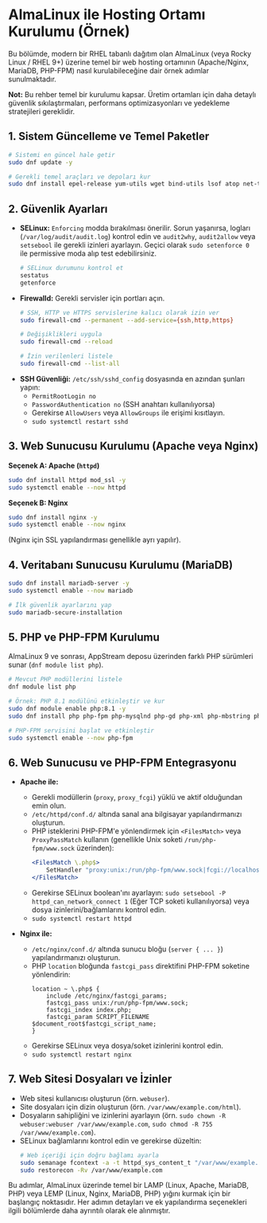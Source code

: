 # AlmaLinux ile Hosting Ortamı Kurulumu (Örnek)

Bu bölümde, modern bir RHEL tabanlı dağıtım olan AlmaLinux (veya Rocky Linux / RHEL 9+) üzerine temel bir web hosting ortamının (Apache/Nginx, MariaDB, PHP-FPM) nasıl kurulabileceğine dair örnek adımlar sunulmaktadır.

**Not:** Bu rehber temel bir kurulumu kapsar. Üretim ortamları için daha detaylı güvenlik sıkılaştırmaları, performans optimizasyonları ve yedekleme stratejileri gereklidir.

## 1. Sistem Güncelleme ve Temel Paketler

```bash
# Sistemi en güncel hale getir
sudo dnf update -y

# Gerekli temel araçları ve depoları kur
sudo dnf install epel-release yum-utils wget bind-utils lsof atop net-tools policycoreutils-python-utils -y 
```

## 2. Güvenlik Ayarları

*   **SELinux:** `Enforcing` modda bırakılması önerilir. Sorun yaşanırsa, logları (`/var/log/audit/audit.log`) kontrol edin ve `audit2why`, `audit2allow` veya `setsebool` ile gerekli izinleri ayarlayın. Geçici olarak `sudo setenforce 0` ile permissive moda alıp test edebilirsiniz.
    ```bash
    # SELinux durumunu kontrol et
    sestatus
    getenforce
    ```
*   **Firewalld:** Gerekli servisler için portları açın.
    ```bash
    # SSH, HTTP ve HTTPS servislerine kalıcı olarak izin ver
    sudo firewall-cmd --permanent --add-service={ssh,http,https}

    # Değişiklikleri uygula
    sudo firewall-cmd --reload

    # İzin verilenleri listele
    sudo firewall-cmd --list-all
    ```
*   **SSH Güvenliği:** `/etc/ssh/sshd_config` dosyasında en azından şunları yapın:
    *   `PermitRootLogin no`
    *   `PasswordAuthentication no` (SSH anahtarı kullanılıyorsa)
    *   Gerekirse `AllowUsers` veya `AllowGroups` ile erişimi kısıtlayın.
    *   `sudo systemctl restart sshd`

## 3. Web Sunucusu Kurulumu (Apache veya Nginx)

**Seçenek A: Apache (`httpd`)**
```bash
sudo dnf install httpd mod_ssl -y
sudo systemctl enable --now httpd 
```

**Seçenek B: Nginx**
```bash
sudo dnf install nginx -y
sudo systemctl enable --now nginx
```
(Nginx için SSL yapılandırması genellikle ayrı yapılır).

## 4. Veritabanı Sunucusu Kurulumu (MariaDB)

```bash
sudo dnf install mariadb-server -y
sudo systemctl enable --now mariadb

# İlk güvenlik ayarlarını yap
sudo mariadb-secure-installation
```

## 5. PHP ve PHP-FPM Kurulumu

AlmaLinux 9 ve sonrası, AppStream deposu üzerinden farklı PHP sürümleri sunar (`dnf module list php`).

```bash
# Mevcut PHP modüllerini listele
dnf module list php

# Örnek: PHP 8.1 modülünü etkinleştir ve kur
sudo dnf module enable php:8.1 -y 
sudo dnf install php php-fpm php-mysqlnd php-gd php-xml php-mbstring php-intl php-opcache -y

# PHP-FPM servisini başlat ve etkinleştir
sudo systemctl enable --now php-fpm
```

## 6. Web Sunucusu ve PHP-FPM Entegrasyonu

*   **Apache ile:**
    *   Gerekli modüllerin (`proxy`, `proxy_fcgi`) yüklü ve aktif olduğundan emin olun.
    *   `/etc/httpd/conf.d/` altında sanal ana bilgisayar yapılandırmanızı oluşturun.
    *   PHP isteklerini PHP-FPM'e yönlendirmek için `<FilesMatch>` veya `ProxyPassMatch` kullanın (genellikle Unix soketi `/run/php-fpm/www.sock` üzerinden):
        ```apache
        <FilesMatch \.php$>
            SetHandler "proxy:unix:/run/php-fpm/www.sock|fcgi://localhost/"
        </FilesMatch>
        ```
    *   Gerekirse SELinux boolean'ını ayarlayın: `sudo setsebool -P httpd_can_network_connect 1` (Eğer TCP soketi kullanılıyorsa) veya dosya izinlerini/bağlamlarını kontrol edin.
    *   `sudo systemctl restart httpd`

*   **Nginx ile:**
    *   `/etc/nginx/conf.d/` altında sunucu bloğu (`server { ... }`) yapılandırmanızı oluşturun.
    *   PHP `location` bloğunda `fastcgi_pass` direktifini PHP-FPM soketine yönlendirin:
        ```nginx
        location ~ \.php$ {
            include /etc/nginx/fastcgi_params; 
            fastcgi_pass unix:/run/php-fpm/www.sock;
            fastcgi_index index.php;
            fastcgi_param SCRIPT_FILENAME $document_root$fastcgi_script_name;
        }
        ```
    *   Gerekirse SELinux veya dosya/soket izinlerini kontrol edin.
    *   `sudo systemctl restart nginx`

## 7. Web Sitesi Dosyaları ve İzinler

*   Web sitesi kullanıcısı oluşturun (örn. `webuser`).
*   Site dosyaları için dizin oluşturun (örn. `/var/www/example.com/html`).
*   Dosyaların sahipliğini ve izinlerini ayarlayın (örn. `sudo chown -R webuser:webuser /var/www/example.com`, `sudo chmod -R 755 /var/www/example.com`).
*   SELinux bağlamlarını kontrol edin ve gerekirse düzeltin:
    ```bash
    # Web içeriği için doğru bağlamı ayarla
    sudo semanage fcontext -a -t httpd_sys_content_t "/var/www/example.com(/.*)?"
    sudo restorecon -Rv /var/www/example.com
    ```

Bu adımlar, AlmaLinux üzerinde temel bir LAMP (Linux, Apache, MariaDB, PHP) veya LEMP (Linux, Nginx, MariaDB, PHP) yığını kurmak için bir başlangıç noktasıdır. Her adımın detayları ve ek yapılandırma seçenekleri ilgili bölümlerde daha ayrıntılı olarak ele alınmıştır.
